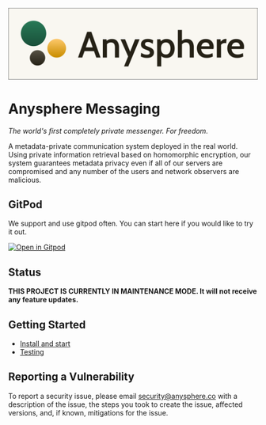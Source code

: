 ![](https://github.com/anysphere/anysphere-messaging/blob/main/anysphere-messaging-logo.png?raw=true)
# Anysphere Messaging

*The world's first completely private messenger. For freedom.*

A metadata-private communication system deployed in the real world. Using private information retrieval based on homomorphic encryption, our system guarantees metadata privacy even if all of our servers are compromised and any number of the users and network observers are malicious.

## GitPod
We support and use gitpod often. You can start here if you would like to try it out.

[![Open in Gitpod](https://gitpod.io/button/open-in-gitpod.svg)](https://gitpod.io/#https://github.com/anysphere/anysphere)

## Status
**THIS PROJECT IS CURRENTLY IN MAINTENANCE MODE. It will not receive any feature updates.**

## Getting Started

  * [Install and start](/START.md)
  * [Testing](/TESTING.md)
  
## Reporting a Vulnerability

To report a security issue, please email [security@anysphere.co](mailto:security@anysphere.co) with a description
of the issue, the steps you took to create the issue, affected versions, and, if
known, mitigations for the issue.